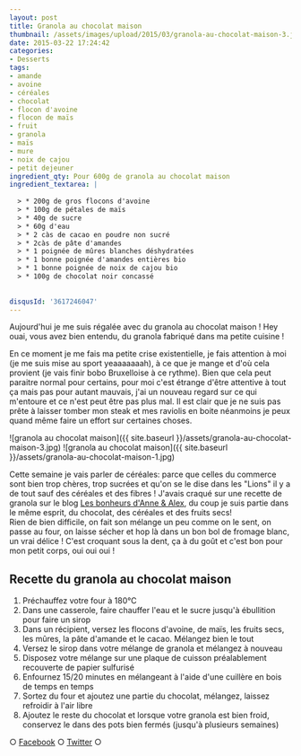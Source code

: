 ```yaml
---
layout: post
title: Granola au chocolat maison
thumbnail: /assets/images/upload/2015/03/granola-au-chocolat-maison-3.jpg
date: 2015-03-22 17:24:42
categories: 
- Desserts
tags: 
- amande
- avoine
- céréales
- chocolat
- flocon d'avoine
- flocon de maïs
- fruit
- granola
- maïs
- mure
- noix de cajou
- petit dejeuner
ingredient_qty: Pour 600g de granola au chocolat maison
ingredient_textarea: |
  
  > * 200g de gros flocons d'avoine
  > * 100g de pétales de maïs
  > * 40g de sucre
  > * 60g d'eau
  > * 2 càs de cacao en poudre non sucré
  > * 2càs de pâte d'amandes
  > * 1 poignée de mûres blanches déshydratées
  > * 1 bonne poignée d'amandes entières bio
  > * 1 bonne poignée de noix de cajou bio
  > * 100g de chocolat noir concassé
  
  
disqusId: '3617246047'
---
```


Aujourd'hui je me suis régalée avec du granola au chocolat maison ! Hey ouai, vous avez bien entendu, du granola fabriqué dans ma petite cuisine !

En ce moment je me fais ma petite crise existentielle, je fais attention à moi (je me suis mise au sport yeaaaaaaah), à ce que je mange et d'où cela provient (je vais finir bobo Bruxelloise à ce rythme). Bien que cela peut paraitre normal pour certains, pour moi c'est étrange d'être attentive à tout ça mais pas pour autant mauvais, j'ai un nouveau regard sur ce qui m'entoure et ce n'est peut être pas plus mal. Il est clair que je ne suis pas prête à laisser tomber mon steak et mes raviolis en boite néanmoins je peux quand même faire un effort sur certaines choses.

![granola au chocolat maison]({{ site.baseurl }}/assets/granola-au-chocolat-maison-3.jpg) ![granola au chocolat maison]({{ site.baseurl }}/assets/granola-au-chocolat-maison-1.jpg)

Cette semaine je vais parler de céréales: parce que celles du commerce sont bien trop chères, trop sucrées et qu'on se le dise dans les "Lions" il y a de tout sauf des céréales et des fibres ! J'avais craqué sur une recette de granola sur le blog [Les bonheurs d'Anne & Alex](http://www.lesbonheurs.fr/2014/09/granola-double-chocolat-et-amandes-v.html), du coup je suis partie dans le même esprit, du chocolat, des céréales et des fruits secs!  
Rien de bien difficile, on fait son mélange un peu comme on le sent, on passe au four, on laisse sécher et hop là dans un bon bol de fromage blanc, un vrai délice ! C'est croquant sous la dent, ça à du goût et c'est bon pour mon petit corps, oui oui oui !

## Recette du granola au chocolat maison

1.  Préchauffez votre four à 180°C
2.  Dans une casserole, faire chauffer l'eau et le sucre jusqu'à ébullition pour faire un sirop
3.  Dans un récipient, versez les flocons d'avoine, de maïs, les fruits secs, les mûres, la pâte d'amande et le cacao. Mélangez bien le tout
4.  Versez le sirop dans votre mélange de granola et mélangez à nouveau
5.  Disposez votre mélange sur une plaque de cuisson préalablement recouverte de papier sulfurisé
6.  Enfournez 15/20 minutes en mélangeant à l'aide d'une cuillère en bois de temps en temps
7.  Sortez du four et ajoutez une partie du chocolat, mélangez, laissez refroidir à l'air libre
8.  Ajoutez le reste du chocolat et lorsque votre granola est bien froid, conservez le dans des pots bien fermés (jusqu'à plusieurs semaines)

○ [Facebook](https://www.facebook.com/crokmou.blog) ○ [Twitter](https://twitter.com/Crokmou) ○